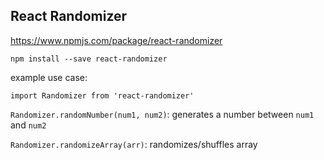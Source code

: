 ## React Randomizer

https://www.npmjs.com/package/react-randomizer

`npm install --save react-randomizer`

example use case:

`import Randomizer from 'react-randomizer'`


`Randomizer.randomNumber(num1, num2)`: generates a number between `num1` and `num2`


`Randomizer.randomizeArray(arr)`: randomizes/shuffles array